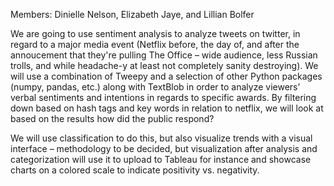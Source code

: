 Members: Dinielle Nelson, Elizabeth Jaye, and Lillian Bolfer

We are going to use sentiment analysis to analyze tweets on twitter, in regard to a major media event (Netflix before, the day of, and after the annoucement that they're pulling The Office – wide audience, less Russian trolls, and while headache-y at least not completely sanity destroying). We will use a combination of Tweepy and a selection of other Python packages (numpy, pandas, etc.) along with TextBlob in order to analyze viewers’ verbal sentiments and intentions in regards to specific awards. By filtering down based on hash tags and key words in relation to netflix, we will look at based on the results how did the public respond?

We will use classification to do this, but also visualize trends with a visual interface – methodology to be decided, but visualization after analysis and categorization will use it to upload to Tableau for instance and showcase charts on a colored scale to indicate positivity vs. negativity.

